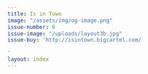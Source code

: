 ```yaml
---
title: Is in Town
image: "/assets/img/og-image.png"
issue-number: 6
issue-image: "/uploads/layout3b.jpg"
issue-buy: 'http://isintown.bigcartel.com/

'
layout: index
---
```


